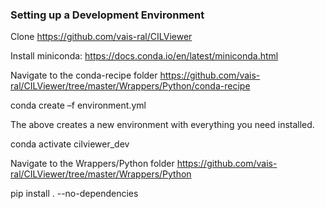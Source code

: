 ### Setting up a Development Environment
Clone https://github.com/vais-ral/CILViewer  

Install miniconda: https://docs.conda.io/en/latest/miniconda.html   

Navigate to the conda-recipe folder https://github.com/vais-ral/CILViewer/tree/master/Wrappers/Python/conda-recipe  

conda create –f environment.yml 

The above creates a new environment with everything you need installed. 

conda activate cilviewer_dev 

Navigate to the Wrappers/Python folder https://github.com/vais-ral/CILViewer/tree/master/Wrappers/Python  

pip install . --no-dependencies


